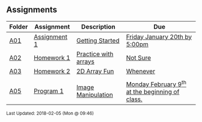 ## Assignments
| Folder | Assignment | Description | Due|
 | ------------|------------|------------|------------|
 | [A01](https://github.com/rugbyprof/1063-Data-Structures/tree/master/Assignments/A05) | [ Assignment 1 ](https://github.com/rugbyprof/1063-Data-Structures/tree/master/Assignments/A05) | [ Getting Started](https://github.com/rugbyprof/1063-Data-Structures/tree/master/Assignments/A05) | [Friday January 20th by 5:00pm](https://github.com/rugbyprof/1063-Data-Structures/tree/master/Assignments/A05) |
 | [A02](https://github.com/rugbyprof/1063-Data-Structures/tree/master/Assignments/A05) | [ Homework 1 ](https://github.com/rugbyprof/1063-Data-Structures/tree/master/Assignments/A05) | [ Practice with arrays](https://github.com/rugbyprof/1063-Data-Structures/tree/master/Assignments/A05) | [Not Sure](https://github.com/rugbyprof/1063-Data-Structures/tree/master/Assignments/A05) |
 | [A03](https://github.com/rugbyprof/1063-Data-Structures/tree/master/Assignments/A05) | [ Homework 2 ](https://github.com/rugbyprof/1063-Data-Structures/tree/master/Assignments/A05) | [ 2D Array Fun](https://github.com/rugbyprof/1063-Data-Structures/tree/master/Assignments/A05) | [Whenever](https://github.com/rugbyprof/1063-Data-Structures/tree/master/Assignments/A05) |
 |  |
 | [A05](https://github.com/rugbyprof/1063-Data-Structures/tree/master/Assignments/A05) | [ Program 1 ](https://github.com/rugbyprof/1063-Data-Structures/tree/master/Assignments/A05) | [ Image Manipulation](https://github.com/rugbyprof/1063-Data-Structures/tree/master/Assignments/A05) | [Monday February 9<sup>th</sup> at the beginning of class.](https://github.com/rugbyprof/1063-Data-Structures/tree/master/Assignments/A05) |

<sup>Last Updated: 2018-02-05 (Mon @ 09:46)</sup>